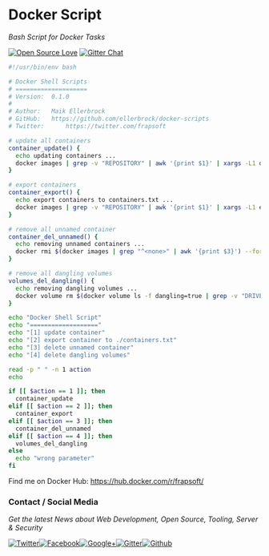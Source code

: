 # Docker Script

_Bash Script for Docker Tasks_

[![Open Source Love](https://badges.frapsoft.com/os/v1/open-source.svg)](https://github.com/ellerbrock/open-source-badges/) [![Gitter Chat](https://badges.gitter.im/frapsoft/frapsoft.svg)](https://gitter.im/frapsoft/frapsoft/)


```bash
#!/usr/bin/env bash

# Docker Shell Scripts
# ====================
# Version: 	0.1.0
#
# Author: 	Maik Ellerbrock
# GitHub: 	https://github.com/ellerbrock/docker-scripts
# Twitter:      https://twitter.com/frapsoft

# update all containers
container_update() {
  echo updating containers ...
  docker images | grep -v "REPOSITORY" | awk '{print $1}' | xargs -L1 docker pull
}

# export containers
container_export() {
  echo export containers to containers.txt ...
  docker images | grep -v "REPOSITORY" | awk '{print $1}' | xargs -L1 echo docker pull > containers.txt
}

# remove all unnamed container
container_del_unnamed() {
  echo removing unnamed containers ...
  docker rmi $(docker images | grep "^<none>" | awk '{print $3}') --force
}

# remove all dangling volumes
volumes_del_dangling() {
  echo removing dangling volumes ...
  docker volume rm $(docker volume ls -f dangling=true | grep -v "DRIVER" | awk '{print $2}')
}

echo "Docker Shell Script"
echo "==================="
echo "[1] update container"
echo "[2] export container to ./containers.txt"
echo "[3] delete unnamed container"
echo "[4] delete dangling volumes"

read -p " " -n 1 action
echo

if [[ $action == 1 ]]; then
  container_update
elif [[ $action == 2 ]]; then
  container_export
elif [[ $action == 3 ]]; then
  container_del_unnamed
elif [[ $action == 4 ]]; then
  volumes_del_dangling
else
  echo "wrong parameter"
fi

```

Find me on Docker Hub: <https://hub.docker.com/r/frapsoft/>

### Contact / Social Media

_Get the latest News about Web Development, Open Source, Tooling, Server & Security_

[![Twitter](https://github.frapsoft.com/social/twitter.png)](https://twitter.com/frapsoft/)[![Facebook](https://github.frapsoft.com/social/facebook.png)](https://www.facebook.com/frapsoft/)[![Google+](https://github.frapsoft.com/social/google-plus.png)](https://plus.google.com/116540931335841862774)[![Gitter](https://github.frapsoft.com/social/gitter.png)](https://gitter.im/frapsoft/frapsoft/)[![Github](https://github.frapsoft.com/social/github.png)](https://github.com/ellerbrock/)
